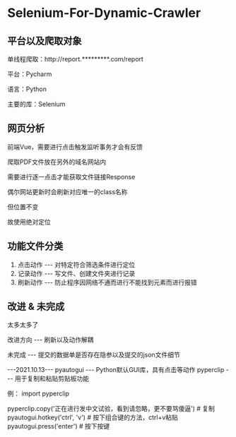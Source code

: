 # Selenium-For-Dynamic-Crawler

## 平台以及爬取对象

单线程爬取：http://report.*********.com/report

平台：Pycharm

语言：Python

主要的库：Selenium

## 网页分析

前端Vue，需要进行点击触发监听事务才会有反馈

爬取PDF文件放在另外的域名网站内

需要进行逐一点击才能获取文件链接Response

偶尔网站更新时会刷新对应唯一的class名称

但位置不变

故使用绝对定位

## 功能文件分类

1. 点击动作 ---  对特定符合筛选条件进行定位
2. 记录动作 ---  写文件、创建文件夹进行记录
3. 刷新动作 ---  防止程序因网络不通而进行不能找到元素而进行报错

## 改进 & 未完成

太多太多了

改进方向 --- 刷新以及动作解耦

未完成 --- 提交的数据单是否存在隐参以及提交的json文件细节

---2021.10.13---
pyautogui --- Python默认GUI库，具有点击等动作
pyperclip --- 用于复制和粘贴剪贴板功能

例：
import pyperclip

pyperclip.copy('正在进行发中文试验，看到请忽略，更不要骂傻逼') # 复制
pyautogui.hotkey('ctrl', 'v') # 按下组合键的方法，ctrl+v粘贴
pyautogui.press('enter') # 按下按键
